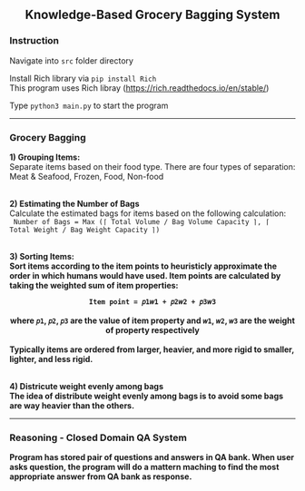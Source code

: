 <center><b><h2>Knowledge-Based Grocery Bagging System</h2></b></center>

<b><h3>Instruction</h3></b>

Navigate into <code>src</code> folder directory <br/>

Install Rich library via <code>pip install Rich</code> <br/>
This program uses Rich libray (https://rich.readthedocs.io/en/stable/) <br/>

Type <code>python3 main.py</code> to start the program

---
<b><h3>Grocery Bagging</h3></b>

<b> 1) Grouping Items: </b> <br/>
Separate items based on their food type. There are four types of separation: Meat & Seafood, Frozen, Food, Non-food  <br/><br/>

<b> 2) Estimating the Number of Bags </b> <br/>
Calculate the estimated bags for items based on the following calculation: <br/>
<code> Number of Bags = Max (⌈ Total Volume / Bag Volume Capacity ⌉, ⌈ Total Weight / Bag Weight Capacity ⌉) </code> <br/><br/>

<b> 3) Sorting Items: <br/>
Sort items according to the item points to heuristicly approximate the order in which humans would have used. Item points are calculated by taking the weighted sum of item properties: <br/>
<center> <code> Item point = 𝑝1𝑤1 + 𝑝2𝑤2 + 𝑝3𝑤3 </code></center> </br>
<center> where <code>𝑝1</code>, <code>𝑝2</code>, <code>𝑝3</code> are the value of item property and <code>𝑤1</code>, <code>𝑤2</code>, <code>𝑤3</code> are the weight of property respectively </center> <br/>
Typically items are ordered from larger, heavier, and more rigid to smaller, lighter, and less rigid. <br/><br/>

<b> 4) Districute weight evenly among bags </b> <br/>
The idea of distribute weight evenly among bags is to avoid some bags are way heavier than the others. <br/>

---
<b><h3>Reasoning - Closed Domain QA System</h3></b>

Program has stored pair of questions and answers in QA bank. When user asks question, the program will do a mattern maching to find the most appropriate answer from QA bank as response.

